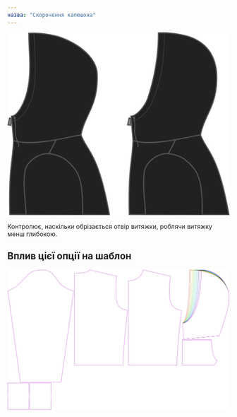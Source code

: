 ```yaml
---
назва: "Скорочення капюшона"
---
```


![Скорочення капюшона](./hoodcutback.svg)

Контролює, наскільки обрізається отвір витяжки, роблячи витяжку менш глибокою.

## Вплив цієї опції на шаблон

![На цьому зображенні показано вплив цієї опції шляхом накладання декількох варіантів, які мають різне значення для цієї опції](huey_hoodcutback_sample.svg "Вплив цієї опції на шаблон")
